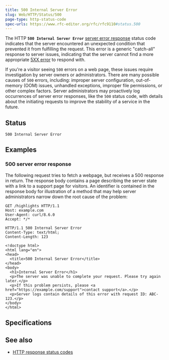 ```yaml
---
title: 500 Internal Server Error
slug: Web/HTTP/Status/500
page-type: http-status-code
spec-urls: https://www.rfc-editor.org/rfc/rfc9110#status.500
---
```




The HTTP **`500 Internal Server Error`** [server error response](/Web/HTTP/Status#server_error_responses) status code indicates that the server encountered an unexpected condition that prevented it from fulfilling the request.
This error is a generic "catch-all" response to server issues, indicating that the server cannot find a more appropriate [5XX error](/Web/HTTP/Status#server_error_responses) to respond with.

If you're a visitor seeing `500` errors on a web page, these issues require investigation by server owners or administrators.
There are many possible causes of `500` errors, including: improper server configuration, out-of-memory (OOM) issues, unhandled exceptions, improper file permissions, or other complex factors.
Server administrators may proactively log occurrences of server error responses, like the `500` status code, with details about the initiating requests to improve the stability of a service in the future.

## Status

```http
500 Internal Server Error
```

## Examples

### 500 server error response

The following request tries to fetch a webpage, but receives a 500 response in return.
The response body contains a page describing the server state with a link to a support page for visitors.
An identifier is contained in the response body for illustration of a method that may help server administrators narrow down the root cause of the problem:

```http
GET /highlights HTTP/1.1
Host: example.com
User-Agent: curl/8.6.0
Accept: */*
```

```http
HTTP/1.1 500 Internal Server Error
Content-Type: text/html;
Content-Length: 123

<!doctype html>
<html lang="en">
<head>
  <title>500 Internal Server Error</title>
</head>
<body>
  <h1>Internal Server Error</h1>
  <p>The server was unable to complete your request. Please try again later.</p>
  <p>If this problem persists, please <a href="https://example.com/support">contact support</a>.</p>
  <p>Server logs contain details of this error with request ID: ABC-123.</p>
</body>
</html>
```

## Specifications



## See also

- [HTTP response status codes](/Web/HTTP/Status)
